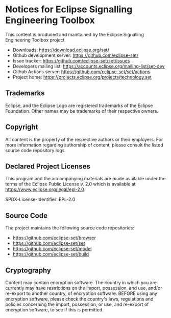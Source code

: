 # Notices for Eclipse Signalling Engineering Toolbox

This content is produced and maintained by the Eclipse Signalling Engineering Toolbox project.

* Downloads: https://download.eclipse.org/set/
* Github development server: https://github.com/eclipse-set/
* Issue tracker: https://github.com/eclipse-set/set/issues
* Developers mailing list: https://accounts.eclipse.org/mailing-list/set-dev
* Github Actions server: https://github.com/eclipse-set/set/actions
* Project home: https://projects.eclipse.org/projects/technology.set

## Trademarks

Eclipse, and the Eclipse Logo are registered trademarks of the Eclipse Foundation.
Other names may be trademarks of their respective owners.

## Copyright

All content is the property of the respective authors or their employers.
For more information regarding authorship of content, please consult the listed source code repository logs.

## Declared Project Licenses

This program and the accompanying materials are made available under the terms
of the Eclipse Public License v. 2.0 which is available at
https://www.eclipse.org/legal/epl-2.0.

SPDX-License-Identifier: EPL-2.0

## Source Code

The project maintains the following source code repositories:

* https://github.com/eclipse-set/browser
* https://github.com/eclipse-set/set
* https://github.com/eclipse-set/model
* https://github.com/eclipse-set/build

## Cryptography

Content may contain encryption software.
The country in which you are currently may have restrictions on the import, possession, and use, and/or re-export to another country, of encryption software.
BEFORE using any encryption software, please check the country's laws, regulations and policies concerning the import, possession, or use, and re-export of encryption software, to see if this is permitted.
